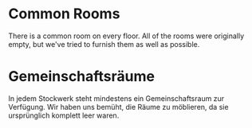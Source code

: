 <!-- English -->
# Common Rooms
There is a common room on every floor. All of the rooms were originally empty, but we've tried to furnish them as well as possible.

<!-- Deutsch -->
# Gemeinschaftsräume
In jedem Stockwerk steht mindestens ein Gemeinschaftsraum zur Verfügung. Wir haben uns bemüht, die Räume zu möblieren, da sie ursprünglich komplett leer waren.